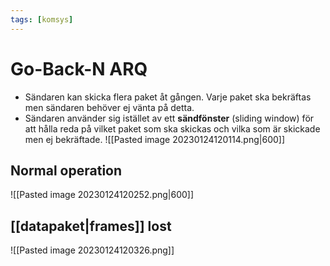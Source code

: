 ```yaml
---
tags: [komsys]
---
```

# Go-Back-N ARQ
- Sändaren kan skicka flera paket åt gången. Varje paket ska bekräftas men sändaren behöver ej vänta på detta.
- Sändaren använder sig istället av ett **sändfönster** (sliding window) för att hålla reda på vilket paket som ska skickas och vilka som är skickade men ej bekräftade.
![[Pasted image 20230124120114.png|600]]

## Normal operation
![[Pasted image 20230124120252.png|600]]

## [[datapaket|frames]] lost
![[Pasted image 20230124120326.png]]

